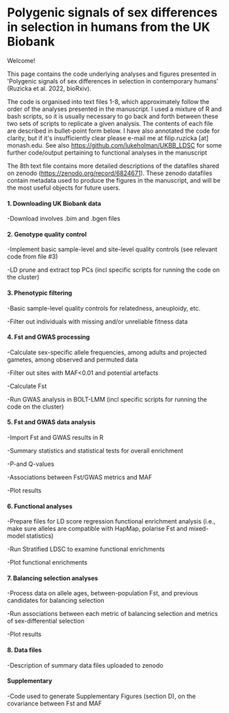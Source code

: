 # Polygenic signals of sex differences in selection in humans from the UK Biobank


Welcome!

This page contains the code underlying analyses and figures presented in 'Polygenic signals of sex differences in selection in contemporary humans' (Ruzicka et al. 2022, bioRxiv). 

The code is organised into text files 1-8, which approximately follow the order of the analyses presented in the manuscript. I used a mixture of R and bash scripts, so it is usually necessary to go back and forth between these two sets of scripts to replicate a given analysis. The contents of each file are described in bullet-point form below. I have also annotated the code for clarity, but if it's insufficiently clear please e-mail me at filip.ruzicka [at] monash.edu. See also https://github.com/lukeholman/UKBB_LDSC for some further code/output pertaining to functional analyses in the manuscript

The 8th text file contains more detailed descriptions of the datafiles shared on zenodo (https://zenodo.org/record/6824671). These zenodo datafiles contain  metadata used to produce the figures in the manuscript, and will be the most useful objects for future users.


#### 1. Downloading UK Biobank data

-Download involves .bim and .bgen files

#### 2. Genotype quality control

-Implement basic sample-level and site-level quality controls (see relevant code from file #3)

-LD prune and extract top PCs (incl specific scripts for running the code on the cluster)

#### 3. Phenotypic filtering

-Basic sample-level quality controls for relatedness, aneuploidy, etc.

-Filter out individuals with missing and/or unreliable fitness data

#### 4. Fst and GWAS processing

-Calculate sex-specific allele frequencies, among adults and projected gametes, among observed and permuted data

-Filter out sites with MAF<0.01 and potential artefacts

-Calculate Fst

-Run GWAS analysis in BOLT-LMM (incl specific scripts for running the code on the cluster)

#### 5. Fst and GWAS data analysis

-Import Fst and GWAS results in R 

-Summary statistics and statistical tests for overall enrichment

-P-and Q-values

-Associations between Fst/GWAS metrics and MAF

-Plot results

#### 6. Functional analyses

-Prepare files for LD score regression functional enrichment analysis (i.e., make sure alleles are compatible with HapMap, polarise Fst and mixed-model statistics)

-Run Stratified LDSC to examine functional enrichments

-Plot functional enrichments

#### 7. Balancing selection analyses

-Process data on allele ages, between-population Fst, and previous candidates for balancing selection

-Run associations between each metric of balancing selection and metrics of sex-differential selection

-Plot results

#### 8. Data files

-Description of summary data files uploaded to zenodo

#### Supplementary

-Code used to generate Supplementary Figures (section D), on the covariance between Fst and MAF
